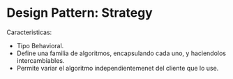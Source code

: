 # Design Pattern: Strategy
Caracteristicas:
- Tipo Behavioral.
- Define una familia de algoritmos, encapsulando cada uno, y haciendolos intercambiables.
- Permite variar el algoritmo independientemenet del cliente que lo use.
